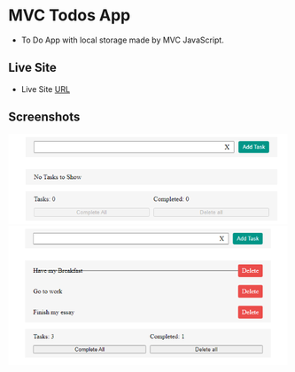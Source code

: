# MVC Todos App

- To Do App with local storage made by MVC JavaScript.

## Live Site

- Live Site [URL](https://focused-bhabha-08a124.netlify.app)

## Screenshots

![](screenshots/1.png)
![](screenshots/2.png)
